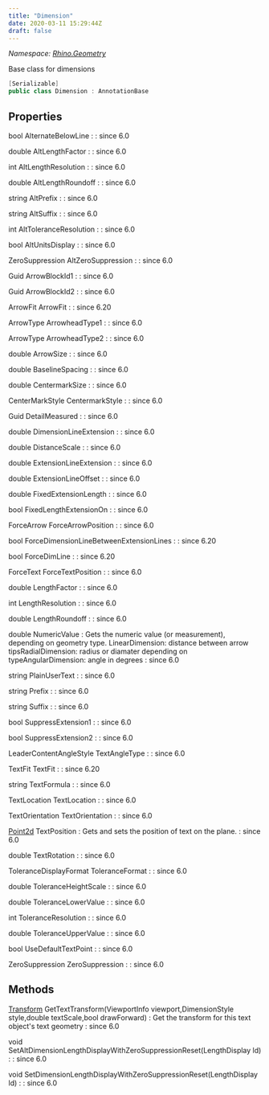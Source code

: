 ```yaml
---
title: "Dimension"
date: 2020-03-11 15:29:44Z
draft: false
---
```


*Namespace: [Rhino.Geometry](../)*

Base class for dimensions
```cs
[Serializable]
public class Dimension : AnnotationBase
```
## Properties

bool AlternateBelowLine
: 
: since 6.0

double AltLengthFactor
: 
: since 6.0

int AltLengthResolution
: 
: since 6.0

double AltLengthRoundoff
: 
: since 6.0

string AltPrefix
: 
: since 6.0

string AltSuffix
: 
: since 6.0

int AltToleranceResolution
: 
: since 6.0

bool AltUnitsDisplay
: 
: since 6.0

ZeroSuppression AltZeroSuppression
: 
: since 6.0

Guid ArrowBlockId1
: 
: since 6.0

Guid ArrowBlockId2
: 
: since 6.0

ArrowFit ArrowFit
: 
: since 6.20

ArrowType ArrowheadType1
: 
: since 6.0

ArrowType ArrowheadType2
: 
: since 6.0

double ArrowSize
: 
: since 6.0

double BaselineSpacing
: 
: since 6.0

double CentermarkSize
: 
: since 6.0

CenterMarkStyle CentermarkStyle
: 
: since 6.0

Guid DetailMeasured
: 
: since 6.0

double DimensionLineExtension
: 
: since 6.0

double DistanceScale
: 
: since 6.0

double ExtensionLineExtension
: 
: since 6.0

double ExtensionLineOffset
: 
: since 6.0

double FixedExtensionLength
: 
: since 6.0

bool FixedLengthExtensionOn
: 
: since 6.0

ForceArrow ForceArrowPosition
: 
: since 6.0

bool ForceDimensionLineBetweenExtensionLines
: 
: since 6.20

bool ForceDimLine
: 
: since 6.20

ForceText ForceTextPosition
: 
: since 6.0

double LengthFactor
: 
: since 6.0

int LengthResolution
: 
: since 6.0

double LengthRoundoff
: 
: since 6.0

double NumericValue
: Gets the numeric value (or measurement), depending on geometry type.
     LinearDimension: distance between arrow tipsRadialDimension: radius or diamater depending on typeAngularDimension: angle in degrees
: since 6.0

string PlainUserText
: 
: since 6.0

string Prefix
: 
: since 6.0

string Suffix
: 
: since 6.0

bool SuppressExtension1
: 
: since 6.0

bool SuppressExtension2
: 
: since 6.0

LeaderContentAngleStyle TextAngleType
: 
: since 6.0

TextFit TextFit
: 
: since 6.20

string TextFormula
: 
: since 6.0

TextLocation TextLocation
: 
: since 6.0

TextOrientation TextOrientation
: 
: since 6.0

[Point2d](/rhinocommon/rhino/geometry/point2d/) TextPosition
: Gets and sets the position of text on the plane.
: since 6.0

double TextRotation
: 
: since 6.0

ToleranceDisplayFormat ToleranceFormat
: 
: since 6.0

double ToleranceHeightScale
: 
: since 6.0

double ToleranceLowerValue
: 
: since 6.0

int ToleranceResolution
: 
: since 6.0

double ToleranceUpperValue
: 
: since 6.0

bool UseDefaultTextPoint
: 
: since 6.0

ZeroSuppression ZeroSuppression
: 
: since 6.0
## Methods

[Transform](/rhinocommon/rhino/geometry/transform/) GetTextTransform(ViewportInfo viewport,DimensionStyle style,double textScale,bool drawForward)
: Get the transform for this text object's text geometry
: since 6.0

void SetAltDimensionLengthDisplayWithZeroSuppressionReset(LengthDisplay ld)
: 
: since 6.0

void SetDimensionLengthDisplayWithZeroSuppressionReset(LengthDisplay ld)
: 
: since 6.0
